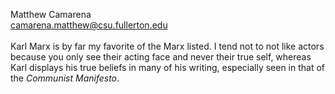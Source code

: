 Matthew Camarena<br>
camarena.matthew@csu.fullerton.edu<br>
<br>
Karl Marx is by far my favorite of the Marx listed. I tend not to not like actors because you only see their acting face and never their true self, whereas Karl displays his true beliefs in many of his writing, especially seen in that of the *Communist Manifesto*. 